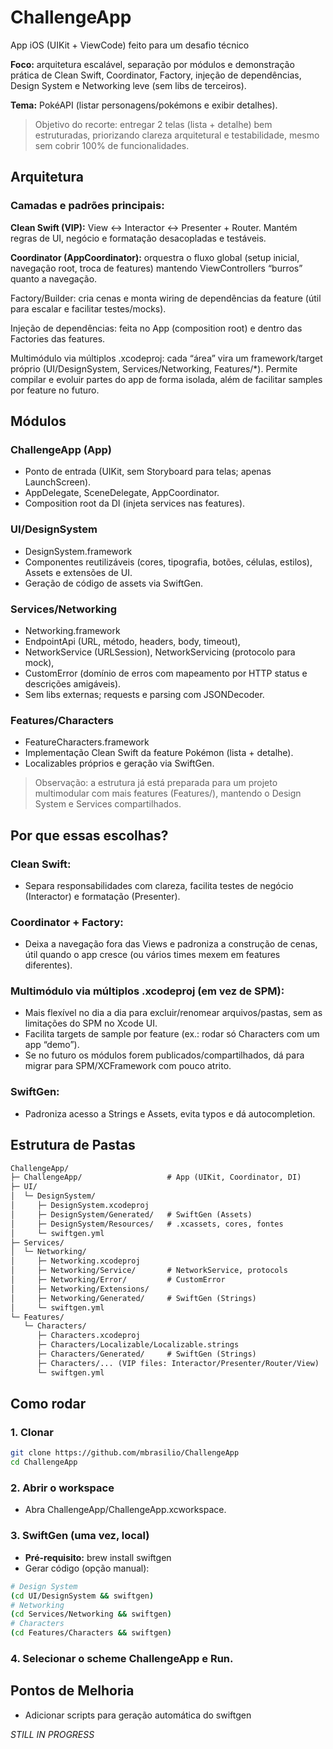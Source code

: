 # ChallengeApp

App iOS (UIKit + ViewCode) feito para um desafio técnico

**Foco:** arquitetura escalável, separação por módulos e demonstração prática de Clean Swift, Coordinator, Factory, injeção de dependências, Design System e Networking leve (sem libs de terceiros).

**Tema:** PokéAPI (listar personagens/pokémons e exibir detalhes).

> Objetivo do recorte: entregar 2 telas (lista + detalhe) bem estruturadas, priorizando clareza arquitetural e testabilidade, mesmo sem cobrir 100% de funcionalidades.

## Arquitetura

### Camadas e padrões principais:

**Clean Swift (VIP):** View ↔ Interactor ↔ Presenter + Router.
Mantém regras de UI, negócio e formatação desacopladas e testáveis.

**Coordinator (AppCoordinator):** orquestra o fluxo global (setup inicial, navegação root, troca de features) mantendo ViewControllers “burros” quanto a navegação.

Factory/Builder: cria cenas e monta wiring de dependências da feature (útil para escalar e facilitar testes/mocks).

Injeção de dependências: feita no App (composition root) e dentro das Factories das features.

Multimódulo via múltiplos .xcodeproj: cada “área” vira um framework/target próprio (UI/DesignSystem, Services/Networking, Features/*).
Permite compilar e evoluir partes do app de forma isolada, além de facilitar samples por feature no futuro.

## Módulos

### ChallengeApp (App)
- Ponto de entrada (UIKit, sem Storyboard para telas; apenas LaunchScreen).
- AppDelegate, SceneDelegate, AppCoordinator.
- Composition root da DI (injeta services nas features).

### UI/DesignSystem
- DesignSystem.framework
- Componentes reutilizáveis (cores, tipografia, botões, células, estilos), Assets e extensões de UI.
- Geração de código de assets via SwiftGen.

### Services/Networking
- Networking.framework
- EndpointApi (URL, método, headers, body, timeout),
- NetworkService (URLSession), NetworkServicing (protocolo para mock),
- CustomError (domínio de erros com mapeamento por HTTP status e descrições amigáveis).
- Sem libs externas; requests e parsing com JSONDecoder.

### Features/Characters
- FeatureCharacters.framework
- Implementação Clean Swift da feature Pokémon (lista + detalhe).
- Localizables próprios e geração via SwiftGen.

> Observação: a estrutura já está preparada para um projeto multimodular com mais features (Features/<NovaFeature>), mantendo o Design System e Services compartilhados.

## Por que essas escolhas?
### Clean Swift:
- Separa responsabilidades com clareza, facilita testes de negócio (Interactor) e formatação (Presenter).

### Coordinator + Factory:
- Deixa a navegação fora das Views e padroniza a construção de cenas, útil quando o app cresce (ou vários times mexem em features diferentes).

### Multimódulo via múltiplos .xcodeproj (em vez de SPM):
- Mais flexível no dia a dia para excluir/renomear arquivos/pastas, sem as limitações do SPM no Xcode UI.
- Facilita targets de sample por feature (ex.: rodar só Characters com um app “demo”).
- Se no futuro os módulos forem publicados/compartilhados, dá para migrar para SPM/XCFramework com pouco atrito.

### SwiftGen: 
- Padroniza acesso a Strings e Assets, evita typos e dá autocompletion.

## Estrutura de Pastas
```txt
ChallengeApp/
├─ ChallengeApp/                   # App (UIKit, Coordinator, DI)
├─ UI/
│  └─ DesignSystem/
│     ├─ DesignSystem.xcodeproj
│     ├─ DesignSystem/Generated/   # SwiftGen (Assets)
│     ├─ DesignSystem/Resources/   # .xcassets, cores, fontes
│     └─ swiftgen.yml
├─ Services/
│  └─ Networking/
│     ├─ Networking.xcodeproj
│     ├─ Networking/Service/       # NetworkService, protocols
│     ├─ Networking/Error/         # CustomError
│     ├─ Networking/Extensions/
│     ├─ Networking/Generated/     # SwiftGen (Strings)
│     └─ swiftgen.yml
└─ Features/
   └─ Characters/
      ├─ Characters.xcodeproj
      ├─ Characters/Localizable/Localizable.strings
      ├─ Characters/Generated/     # SwiftGen (Strings)
      ├─ Characters/... (VIP files: Interactor/Presenter/Router/View)
      └─ swiftgen.yml
```

## Como rodar

### 1. Clonar
```bash
git clone https://github.com/mbrasilio/ChallengeApp
cd ChallengeApp
```

### 2. Abrir o workspace
- Abra ChallengeApp/ChallengeApp.xcworkspace.

### 3. SwiftGen (uma vez, local)
- **Pré-requisito:** brew install swiftgen
- Gerar código (opção manual):

```bash
# Design System
(cd UI/DesignSystem && swiftgen)
# Networking
(cd Services/Networking && swiftgen)
# Characters
(cd Features/Characters && swiftgen)
```
  
### 4. Selecionar o scheme ChallengeApp e Run.

## Pontos de Melhoria
- Adicionar scripts para geração automática do swiftgen

_STILL IN PROGRESS_
